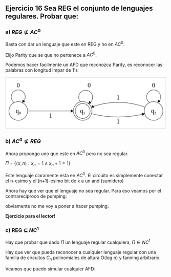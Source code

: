 ## Ejercicio 16 Sea REG el conjunto de lenguajes regulares. Probar que:

### a) $REG \not\subseteq AC^0$

Basta con dar un lenguaje que este en REG y no en $AC^0$.

Elijo Parity que se que no pertenece a $AC^0$.

Podemos hacer facilmente un AFD que reconozca Parity, es reconocer las palabras con longitud impar de 1's

![Automata](./imagenes/ejercicio16Automata.png)

### b) $AC^0 \not\subseteq REG$

Ahora propongo uno que este en $AC^0$ pero no sea regular.

$\Pi$ = {$\langle x,n \rangle : x_n = 1 \land x_n+1 =1$}

Este lenguaje claramente esta en $AC^0$. El circuito es simplemente conectar el n-esimo y el (n+1)-esimo bit 
de x a un and (sumidero)

Ahora hay que ver que el lenguaje no sea regular. Para eso veamos por el contrareciproco de pumping:

obviamente no me voy a poner a hacer pumping.

**Ejercicio para el lector!**

### c) REG  $\subseteq$ $NC^1$

Hay que probar que dado $\Pi$ un lenguaje regular cualquiera, $\Pi \in NC^1$

Hay que ver que pueda reconocer a cualquier lenguaje regular con una familia de circuitos $C_n$ polinomiales de altura O(log n) y fanning arbitrario.

Veamos que puedo simular cualquier AFD:



